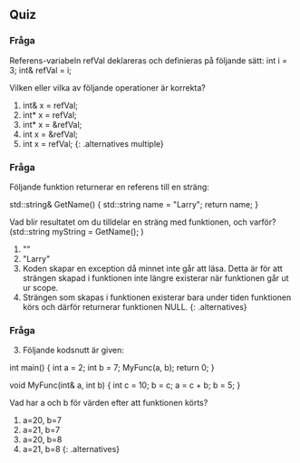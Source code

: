 ## Quiz

### Fråga 

Referens-variabeln refVal deklareras och definieras på följande sätt:
int i = 3;
int& refVal = i;

Vilken eller vilka av följande operationer är korrekta?

1. int& x = refVal;
2. int&#42; x = refVal;
3. int&#42; x = &refVal;
4. int x = &refVal;
5. int x = refVal; 
{: .alternatives multiple}

### Fråga 

Följande funktion returnerar en referens till en sträng:

std::string& GetName()
{
	std::string name = "Larry";
	return name;
}

Vad blir resultatet om du tilldelar en sträng med funktionen, och varför?
(std::string myString = GetName(); )

1. ""
2. "Larry"
3. Koden skapar en exception då minnet inte går att läsa. Detta är för att strängen skapad i funktionen inte längre existerar när funktionen går ut ur scope.
4. Strängen som skapas i funktionen existerar bara under tiden funktionen körs och därför returnerar funktionen NULL.
{: .alternatives}


### Fråga 

3)	Följande kodsnutt är given:

int main()
{
	int a = 2;
	int b = 7;
	MyFunc(a, b);
	return 0;
}

void MyFunc(int& a, int b)
{
	int c = 10;
	b = c;
	a = c + b;
	b = 5;
}

Vad har a och b för värden efter att funktionen körts?

1. a=20, b=7
2. a=21, b=7
3. a=20, b=8
4. a=21, b=8
{: .alternatives}
